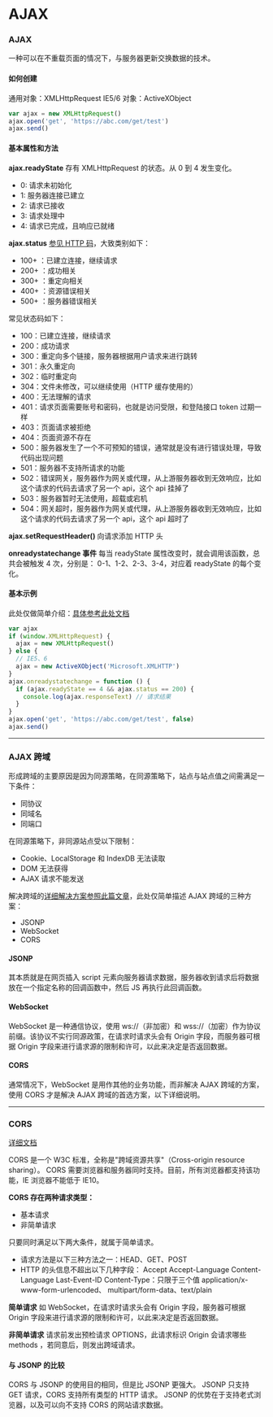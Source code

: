 # AJAX

### AJAX

一种可以在不重载页面的情况下，与服务器更新交换数据的技术。

#### 如何创建

通用对象：XMLHttpRequest
IE5/6 对象：ActiveXObject

```js
var ajax = new XMLHttpRequest()
ajax.open('get', 'https://abc.com/get/test')
ajax.send()
```

#### 基本属性和方法

**ajax.readyState**
存有 XMLHttpRequest 的状态。从 0 到 4 发生变化。

- 0: 请求未初始化
- 1: 服务器连接已建立
- 2: 请求已接收
- 3: 请求处理中
- 4: 请求已完成，且响应已就绪

**ajax.status**
[参见 HTTP 码](http://www.w3school.com.cn/tags/html_ref_httpmessages.asp)，大致类别如下：

- 100+ ：已建立连接，继续请求
- 200+ ：成功相关
- 300+ ：重定向相关
- 400+ ：资源错误相关
- 500+ ：服务器错误相关

常见状态码如下：

- 100：已建立连接，继续请求
- 200：成功请求
- 300：重定向多个链接，服务器根据用户请求来进行跳转
- 301：永久重定向
- 302：临时重定向
- 304：文件未修改，可以继续使用（HTTP 缓存使用的）
- 400：无法理解的请求
- 401：请求页面需要账号和密码，也就是访问受限，和登陆接口 token 过期一样
- 403：页面请求被拒绝
- 404：页面资源不存在
- 500：服务器发生了一个不可预知的错误，通常就是没有进行错误处理，导致代码出现问题
- 501：服务器不支持所请求的功能
- 502：错误网关，服务器作为网关或代理，从上游服务器收到无效响应，比如这个请求的代码去请求了另一个 api，这个 api 挂掉了
- 503：服务器暂时无法使用，超载或宕机
- 504：网关超时，服务器作为网关或代理，从上游服务器收到无效响应，比如这个请求的代码去请求了另一个 api，这个 api 超时了

**ajax.setRequestHeader()**
向请求添加 HTTP 头

**onreadystatechange 事件**
每当 readyState 属性改变时，就会调用该函数，总共会被触发 4 次，分别是： 0-1、1-2、2-3、3-4，对应着 readyState 的每个变化。

#### 基本示例

此处仅做简单介绍：[具体参考此处文档](http://www.runoob.com/ajax/ajax-tutorial.html)

```js
var ajax
if (window.XMLHttpRequest) {
  ajax = new XMLHttpRequest()
} else {
  // IE5、6
  ajax = new ActiveXObject('Microsoft.XMLHTTP')
}
ajax.onreadystatechange = function () {
  if (ajax.readyState == 4 && ajax.status == 200) {
    console.log(ajax.responseText) // 请求结果
  }
}
ajax.open('get', 'https://abc.com/get/test', false)
ajax.send()
```

---

### AJAX 跨域

形成跨域的主要原因是因为同源策略，在同源策略下，站点与站点值之间需满足一下条件：

- 同协议
- 同域名
- 同端口

在同源策略下，非同源站点受以下限制：

- Cookie、LocalStorage 和 IndexDB 无法读取
- DOM 无法获得
- AJAX 请求不能发送

解决跨域的[详细解决方案参照此篇文章](http://www.ruanyifeng.com/blog/2016/04/same-origin-policy.html)，此处仅简单描述 AJAX 跨域的三种方案：

- JSONP
- WebSocket
- CORS

#### JSONP

其本质就是在网页插入 script 元素向服务器请求数据，服务器收到请求后将数据放在一个指定名称的回调函数中，然后 JS 再执行此回调函数。

#### WebSocket

WebSocket 是一种通信协议，使用 ws://（非加密）和 wss://（加密）作为协议前缀。该协议不实行同源政策，在请求时请求头会有 Origin 字段，而服务器可根据 Origin 字段来进行请求源的限制和许可，以此来决定是否返回数据。

#### CORS

通常情况下，WebSocket 是用作其他的业务功能，而非解决 AJAX 跨域的方案，使用 CORS 才是解决 AJAX 跨域的首选方案，以下详细说明。

---

### CORS

[详细文档](http://www.ruanyifeng.com/blog/2016/04/cors.html)

CORS 是一个 W3C 标准，全称是"跨域资源共享"（Cross-origin resource sharing）。
CORS 需要浏览器和服务器同时支持。目前，所有浏览器都支持该功能，IE 浏览器不能低于 IE10。

**CORS 存在两种请求类型：**

- 基本请求
- 非简单请求

只要同时满足以下两大条件，就属于简单请求。

- 请求方法是以下三种方法之一：HEAD、GET、POST
- HTTP 的头信息不超出以下几种字段：
  Accept
  Accept-Language
  Content-Language
  Last-Event-ID
  Content-Type：只限于三个值 application/x-www-form-urlencoded、 multipart/form-data、text/plain

**简单请求**
如 WebSocket，在请求时请求头会有 Origin 字段，服务器可根据 Origin 字段来进行请求源的限制和许可，以此来决定是否返回数据。

**非简单请求**
请求前发出预检请求 OPTIONS，此请求标识 Origin 会请求哪些 methods ，若同意后，则发出跨域请求。

#### 与 JSONP 的比较

CORS 与 JSONP 的使用目的相同，但是比 JSONP 更强大。
JSONP 只支持 GET 请求，CORS 支持所有类型的 HTTP 请求。
JSONP 的优势在于支持老式浏览器，以及可以向不支持 CORS 的网站请求数据。
